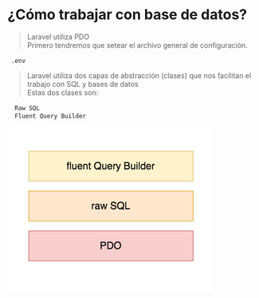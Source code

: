 # ¿Cómo trabajar con base de datos?

> Laravel utiliza PDO   
> Primero tendremos que setear el archivo general de configuración.   

     .env

> Laravel utiliza dos capas de abstracción
> (clases) que nos facilitan el trabajo con SQL y 
> bases de datos      
> Estas dos clases son:

      Raw SQL
      Fluent Query Builder

<img src="https://raw.githubusercontent.com/exegeses/laravel-46901/master/extras/capas-rSQL%2BfQB.png">

